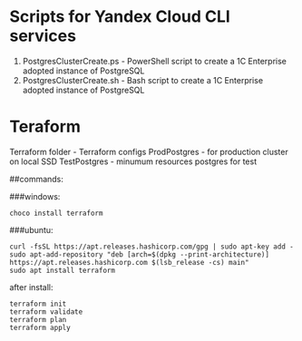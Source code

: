 # Scripts for Yandex Cloud CLI services

1) PostgresClusterCreate.ps - PowerShell script to create a 1C Enterprise adopted instance of PostgreSQL
2) PostgresClusterCreate.sh - Bash script to create a 1C Enterprise adopted instance of PostgreSQL

# Teraform
Terraform folder - Terraform configs
ProdPostgres - for production cluster on local SSD
TestPostgres - minumum resources postgres for test

##commands:

###windows:
```
choco install terraform
```

###ubuntu:
```
curl -fsSL https://apt.releases.hashicorp.com/gpg | sudo apt-key add -
sudo apt-add-repository "deb [arch=$(dpkg --print-architecture)] https://apt.releases.hashicorp.com $(lsb_release -cs) main"
sudo apt install terraform
```


after install:

```
terraform init
terraform validate
terraform plan
terraform apply
```


